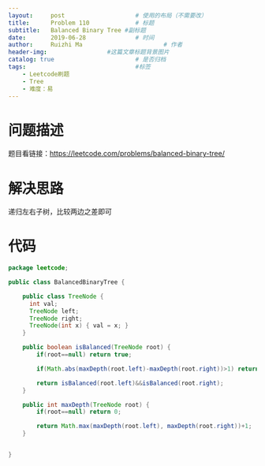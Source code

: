 ```yaml
---
layout:     post   				    # 使用的布局（不需要改）
title:      Problem 110				# 标题 
subtitle:   Balanced Binary Tree #副标题
date:       2019-06-28				# 时间
author:     Ruizhi Ma 						# 作者
header-img:              	#这篇文章标题背景图片
catalog: true 						# 是否归档
tags:								#标签
    - Leetcode刷题
    - Tree
    - 难度：易
---
```

# 问题描述
题目看链接：https://leetcode.com/problems/balanced-binary-tree/

# 解决思路
递归左右子树，比较两边之差即可

# 代码
```java
package leetcode;

public class BalancedBinaryTree {

    public class TreeNode {
      int val;
      TreeNode left;
      TreeNode right;
      TreeNode(int x) { val = x; }
    }

    public boolean isBalanced(TreeNode root) {
        if(root==null) return true;

        if(Math.abs(maxDepth(root.left)-maxDepth(root.right))>1) return false;

        return isBalanced(root.left)&&isBalanced(root.right);
    }

    public int maxDepth(TreeNode root) {
        if(root==null) return 0;

        return Math.max(maxDepth(root.left), maxDepth(root.right))+1;
    }


}


```